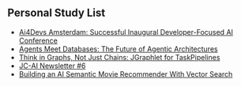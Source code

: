 ## Personal Study List
<!-- BLOG-POST-LIST:START -->
- [Ai4Devs Amsterdam: Successful Inaugural Developer-Focused AI Conference](https://foojay.io/today/ai4devs-amsterdam-successful-inaugural-developer-focused-ai-conference/)
- [Agents Meet Databases: The Future of Agentic Architectures](https://foojay.io/today/agents-meet-databases-the-future-of-agentic-architectures/)
- [Think in Graphs, Not Just Chains: JGraphlet for TaskPipelines](https://foojay.io/today/think-in-graphs-not-just-chains-jgraphlet-for-taskpipelines/)
- [JC-AI Newsletter #6](https://foojay.io/today/jc-ai-newsletter-6/)
- [Building an AI Semantic Movie Recommender With Vector Search](https://foojay.io/today/building-an-ai-semantic-movie-recommender-with-vector-search/)
<!-- BLOG-POST-LIST:END -->  
